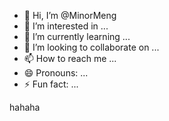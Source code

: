 - 👋 Hi, I’m @MinorMeng
- 👀 I’m interested in ...
- 🌱 I’m currently learning ...
- 💞️ I’m looking to collaborate on ...
- 📫 How to reach me ...
- 😄 Pronouns: ...
- ⚡ Fun fact: ...

<!---
MinorMeng/MinorMeng is a ✨ special ✨ repository because its `README.md` (this file) appears on your GitHub profile.
You can click the Preview link to take a look at your changes.
--->

hahaha
